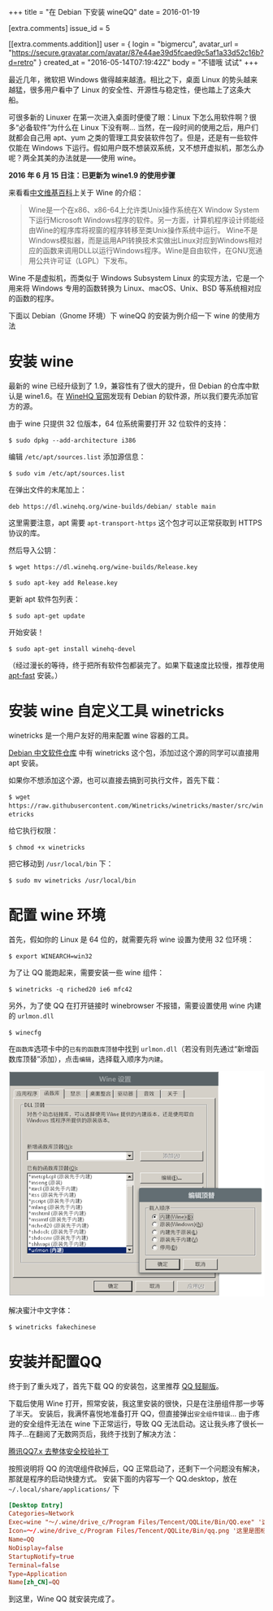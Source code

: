 +++
title = "在 Debian 下安装 wineQQ"
date = 2016-01-19

[extra.comments]
issue_id = 5

[[extra.comments.addition]]
user = { login = "bigmercu", avatar_url = "https://secure.gravatar.com/avatar/87e44ae39d5fcaed9c5af1a33d52c16b?d=retro" }
created_at = "2016-05-14T07:19:42Z"
body = "不错哦  试试"
+++

最近几年，微软把 Windows 做得越来越渣。相比之下，桌面 Linux 的势头越来越猛，很多用户看中了 Linux 的安全性、开源性与稳定性，便也踏上了这条大船。

可很多新的 Linuxer 在第一次进入桌面时便傻了眼：Linux 下怎么用软件啊？很多“必备软件”为什么在 Linux 下没有啊...
当然，在一段时间的使用之后，用户们就都会自己用 apt、yum 之类的管理工具安装软件包了。但是，还是有一些软件仅能在 Windows 下运行。假如用户既不想装双系统，又不想开虚拟机，那怎么办呢？两全其美的办法就是——使用 wine。

<!--more-->

**2016 年 6 月 15 日注：已更新为 wine1.9 的使用步骤**

来看看[中文维基百科](https://zh.wikipedia.org/wiki/Wine)上关于 Wine 的介绍：

> Wine是一个在x86、x86-64上允许类Unix操作系统在X Window System下运行Microsoft Windows程序的软件。另一方面，计算机程序设计师能经由Wine的程序库将视窗的程序转移至类Unix操作系统中运行。
Wine不是Windows模拟器，而是运用API转换技术实做出Linux对应到Windows相对应的函数来调用DLL以运行Windows程序。Wine是自由软件，在GNU宽通用公共许可证（LGPL）下发布。
  
Wine 不是虚拟机，而类似于 Windows Subsystem Linux 的实现方法，它是一个用来将 Windows 专用的函数转换为 Linux、macOS、Unix、BSD 等系统相对应的函数的程序。

下面以 Debian（Gnome 环境）下 wineQQ 的安装为例介绍一下 wine 的使用方法

# 安装 wine
最新的 wine 已经升级到了 1.9，兼容性有了很大的提升，但 Debian 的仓库中默认是 wine1.6。在 [WineHQ 官网](https://www.winehq.org/)发现有 Debian 的软件源，所以我们要先添加官方的源。

由于 wine 只提供 32 位版本，64 位系统需要打开 32 位软件的支持：

`$ sudo dpkg --add-architecture i386`

编辑 `/etc/apt/sources.list` 添加源信息：

`$ sudo vim /etc/apt/sources.list`

在弹出文件的末尾加上：

`deb https://dl.winehq.org/wine-builds/debian/ stable main`

这里需要注意，apt 需要 `apt-transport-https` 这个包才可以正常获取到 HTTPS 协议的库。

然后导入公钥：

`$ wget https://dl.winehq.org/wine-builds/Release.key`

`$ sudo apt-key add Release.key`

更新 apt 软件包列表：

`$ sudo apt-get update`

开始安装！

`$ sudo apt-get install winehq-devel`

（经过漫长的等待，终于把所有软件包都装完了。如果下载速度比较慢，推荐使用 [apt-fast](https://github.com/ilikenwf/apt-fast) 安装。）

# 安装 wine 自定义工具 winetricks

winetricks 是一个用户友好的用来配置 wine 容器的工具。

[Debian 中文软件仓库](https://repo.debiancn.org/) 中有 winetricks 这个包，添加过这个源的同学可以直接用 apt 安装。

如果你不想添加这个源，也可以直接去搞到可执行文件，首先下载：

`$ wget https://raw.githubusercontent.com/Winetricks/winetricks/master/src/winetricks`

给它执行权限：

`$ chmod +x winetricks`

把它移动到 `/usr/local/bin` 下：

`$ sudo mv winetricks /usr/local/bin`

# 配置 wine 环境

首先，假如你的 Linux 是 64 位的，就需要先将 wine 设置为使用 32 位环境：

`$ export WINEARCH=win32`

为了让 QQ 能跑起来，需要安装一些 wine 组件：

`$ winetricks -q riched20 ie6 mfc42`

另外，为了使 QQ 在打开链接时 winebrowser 不报错，需要设置使用 wine 内建的 `urlmon.dll`

`$ winecfg`

在`函数库`选项卡中的`已有的函数库顶替`中找到 `urlmon.dll`（若没有则先通过“新增函数库顶替”添加），点击`编辑`，选择载入顺序为`内建`。

![使用内建的 urlmon.dll](/pictures/574649ac2861e.png)

解决蜜汁中文字体：

`$ winetricks fakechinese`

# 安装并配置QQ

终于到了重头戏了，首先下载 QQ 的安装包，这里推荐 [QQ 轻聊版](http://im.qq.com/lightqq/)。

下载后使用 Wine 打开，照常安装，我这里安装的很快，只是在注册组件那一步等了半天。
安装后，我满怀喜悦地准备打开 QQ，但直接弹出`安全组件错误`...
由于疼逊的安全组件无法在 wine 下正常运行，导致 QQ 无法启动。这让我头疼了很长一阵子...在翻阅了无数网页后，我终于找到了解决方法：

[腾讯QQ7.x 去整体安全校验补丁](http://www.zdfans.com/589.html)

按照说明将 QQ 的流氓组件砍掉后，QQ 正常启动了，还剩下一个问题没有解决，那就是程序的启动快捷方式。
安装下面的内容写一个 QQ.desktop，放在 `~/.local/share/applications/` 下

```conf
[Desktop Entry]
Categories=Network
Exec=wine "～/.wine/drive_c/Program Files/Tencent/QQLite/Bin/QQ.exe" '这里是QQ.exe的路径
Icon=～/.wine/drive_c/Program Files/Tencent/QQLite/Bin/qq.png '这里是图标的路径
Name=QQ
NoDisplay=false
StartupNotify=true
Terminal=false
Type=Application
Name[zh_CN]=QQ
```

到这里，Wine QQ 就安装完成了。
